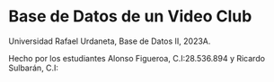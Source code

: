 # Base de Datos de un Video Club

Universidad Rafael Urdaneta, Base de Datos II, 2023A.

Hecho por los estudiantes Alonso Figueroa, C.I:28.536.894 y Ricardo Sulbarán, C.I:
